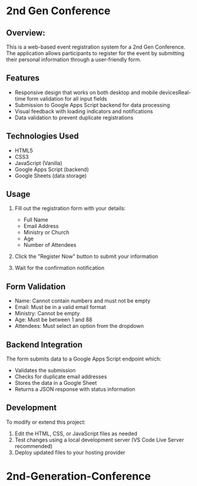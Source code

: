 # 2nd Gen Conference

## Overview:

This is a web-based event registration system for a 2nd Gen Conference. The application allows participants to register for the event by submitting their personal information through a user-friendly form.

## Features

- Responsive design that works on both desktop and mobile devicesReal-time form validation for all input fields
- Submission to Google Apps Script backend for data processing
- Visual feedback with loading indicators and notifications
- Data validation to prevent duplicate registrations

## Technologies Used

- HTML5
- CSS3
- JavaScript (Vanilla)
- Google Apps Script (backend)
- Google Sheets (data storage)

## Usage

1. Fill out the registration form with your details:

   - Full Name
   - Email Address
   - Ministry or Church
   - Age
   - Number of Attendees

2. Click the "Register Now" button to submit your information
3. Wait for the confirmation notification

## Form Validation

- Name: Cannot contain numbers and must not be empty
- Email: Must be in a valid email format
- Ministry: Cannot be empty
- Age: Must be between 1 and 88
- Attendees: Must select an option from the dropdown

## Backend Integration

The form submits data to a Google Apps Script endpoint which:

- Validates the submission
- Checks for duplicate email addresses
- Stores the data in a Google Sheet
- Returns a JSON response with status information

## Development

To modify or extend this project:

1. Edit the HTML, CSS, or JavaScript files as needed
2. Test changes using a local development server (VS Code Live Server recommended)
3. Deploy updated files to your hosting provider

# 2nd-Generation-Conference
